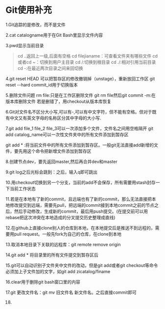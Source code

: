 # Git使用补充

1.Git追踪的是修改，而不是文件

2.cat catalogname用于在Git Bash里显示文件内容

3.pwd显示当前目录

>   cd ..返回上一级,后面有空格 
>   cd filejianame：可查看文件夹有哪些文件
>   cd 或者cd ~：切换到用户主目录
>   cd /:切换到根目录
>   cd ./:相对引用当前目录
>   cd -:在最近两次目录之间来回切换

4.git reset HEAD <file>可以把暂存区的修改撤销掉（unstage），重新放回工作区
   git reset --hard commit_id用于切换版本

5.删除文件问题
	rm file:只是在工作区删除文件
	git rm file然后git commit -m:在版本库删除文件
	若是删错了，用checkout从版本库恢复

6.Git对文件名不区分大小写,可以有-,可以有中文字符，但不能有空格。但对于既有中文又有英文字母的名称区分其中字母的大小写.

7.git add file_1 file_2 file_3可以一次添加多个文件，文件名之间用空格隔开
   git add catalog_name可以一次性文件夹中的所有文件添加到暂存区

   git add * :将当前文件中的所有文件添加到暂存区。一般git无法直接add新增的文件，要先用这个命令把新增文件添加到暂存区

8.创建节点dev，要先返回master,然后再合并dev和master

9.git log之后光标会跳到：之后，输入q即可跳出

10.用checkout切换到另一个分支，当前的add不会保存，所有需要用stash封存一下当前工作状态

11.若是在本地有了新的commit，且远端也有了新的commit，那么无法直接把本地修改提交到远端，需要先pull，把远端的commit接到本地commit之前的节点之后，然后手动修改，生成新的commit，最后用push提交。(在提交前可以用rebase把这次冲突在本地造成的分叉提交历史整理成直线)

12.在github上直接clone别人的仓库到本地，在本地提交后是推送不到远程的，需要用pull request。一般先fork为自己的仓库，在clone到本地

13.取消本地目录下关联的远程库：git remote remove origin

14.git add *  将目录里的所有文件提交到暂存区后

15.git可以自动识别子文件夹中文件的改动，但是git add或者git checkout等命令必须加上子文件加的文字，如git add zicatalog/finame

16.clear用于删除git bash窗口里的内容

17.git 更改文件名：git mv 旧文件名 新文件名。之后直接commit即可

18.




